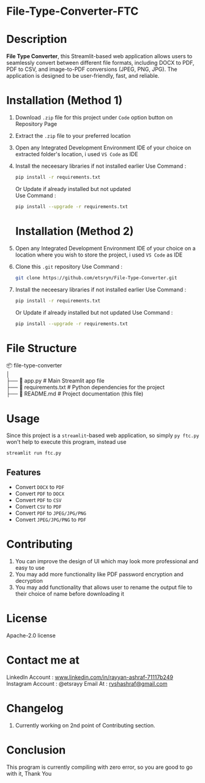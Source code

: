 # File-Type-Converter-FTC

# Description
**File Type Converter**, this Streamlit-based web application allows users to seamlessly convert between different file formats, including DOCX to PDF, PDF to CSV, and image-to-PDF conversions (JPEG, PNG, JPG). The application is designed to be user-friendly, fast, and reliable.

# Installation (Method 1)
1. Download `.zip` file for this project under `Code` option button on Repository Page
2. Extract the `.zip` file to your preferred location
3. Open any Integrated Development Environment IDE of your choice on extracted folder's location, i used `VS Code` as IDE
4. Install the neceesary libraries if not installed earlier
   Use Command :
   ```bash
   pip install -r requirements.txt
   ```

   Or Update if already installed but not updated <br />
   Use Command :
   ```bash
   pip install --upgrade -r requirements.txt
   ```
   # Installation (Method 2)
1. Open any Integrated Development Environment IDE of your choice on a location where you wish to store the project, i used `VS Code` as IDE
2. Clone this `.git` repository
   Use Command :
   ```bash
   git clone https://github.com/etsryn/File-Type-Converter.git
   ```
3. Install the neceesary libraries if not installed earlier
   Use Command :
   ```bash
   pip install -r requirements.txt
   ```

   Or Update if already installed but not updated
   Use Command :
   ```bash
   pip install --upgrade -r requirements.txt
   ```

# File Structure
📦 file-type-converter<br />
│<br />
├── 📜 app.py                 # Main Streamlit app file<br />
├── 📜 requirements.txt        # Python dependencies for the project<br />
├── 📜 README.md               # Project documentation (this file)<br />

# Usage
Since this project is a `streamlit`-based web application, so simply `py ftc.py` won't help to execute this program, instead use
   ```bash
   streamlit run ftc.py
```
## Features

- Convert `DOCX` to `PDF`
- Convert `PDF` to `DOCX`
- Convert `PDF` to `CSV`
- Convert `CSV` to `PDF`
- Convert `PDF` to `JPEG/JPG/PNG`
- Convert `JPEG/JPG/PNG` to `PDF`

# Contributing
1. You can improve the design of UI which may look more professional and easy to use
2. You may add more functionality like PDF password encryption and decryption
3. You may add functionality that allows user to rename the output file to their choice of name before downloading it

# License
Apache-2.0 license

# Contact me at

LinkedIn Account : www.linkedin.com/in/rayyan-ashraf-71117b249
Instagram Account : @etsrayy
Email At : ryshashraf@gmail.com

# Changelog
1. Currently working on 2nd point of Contributing section.

# Conclusion
This program is currently compiling with zero error, so you are good to go with it, Thank You
